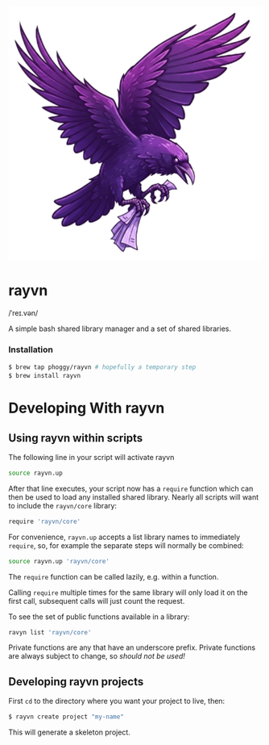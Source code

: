 ![My Logo](etc/rayvn-logo.png)

# rayvn
/ˈreɪ.vən/

A simple bash shared library manager and a set of shared libraries.

### Installation

```bash
$ brew tap phoggy/rayvn # hopefully a temporary step
$ brew install rayvn
```

# Developing With rayvn

## Using rayvn within scripts

The following line in your script will activate rayvn
```bash
source rayvn.up
```

After that line executes, your script now has a `require` function which can then be used to load any installed shared library.
Nearly all scripts will want to include the `rayvn/core` library:
```bash
require 'rayvn/core'
```

For convenience, `rayvn.up` accepts a list library names to immediately `require`, so, for example
the separate steps will normally be combined:
```bash
source rayvn.up 'rayvn/core'
```

The `require` function can be called lazily, e.g. within a function.

Calling `require` multiple times for the same library will only load it on the first call, subsequent calls will just count the request.


To see the set of public functions available in a library: 
```bash
ravyn list 'rayvn/core'
```

Private functions are any that have an underscore prefix. Private functions are always subject to change, so *should not be used!* 

## Developing rayvn projects

First `cd` to the directory where you want your project to live, then:
```bash
$ rayvn create project "my-name"
```
This will generate a skeleton project.
         


